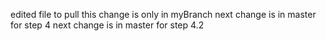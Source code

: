 edited file to pull
this change is only in myBranch
next change is in master for step 4
next change is in master for step 4.2

